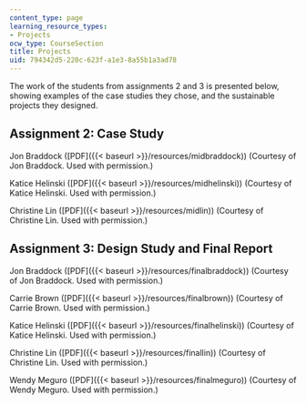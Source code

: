 ```yaml
---
content_type: page
learning_resource_types:
- Projects
ocw_type: CourseSection
title: Projects
uid: 794342d5-220c-623f-a1e3-8a55b1a3ad78
---
```


The work of the students from assignments 2 and 3 is presented below, showing examples of the case studies they chose, and the sustainable projects they designed.

Assignment 2: Case Study
------------------------

Jon Braddock ([PDF]({{< baseurl >}}/resources/midbraddock)) (Courtesy of Jon Braddock. Used with permission.)

Katice Helinski ([PDF]({{< baseurl >}}/resources/midhelinski)) (Courtesy of Katice Helinski. Used with permission.)

Christine Lin ([PDF]({{< baseurl >}}/resources/midlin)) (Courtesy of Christine Lin. Used with permission.)

Assignment 3: Design Study and Final Report
-------------------------------------------

Jon Braddock ([PDF]({{< baseurl >}}/resources/finalbraddock)) (Courtesy of Jon Braddock. Used with permission.)

Carrie Brown ([PDF]({{< baseurl >}}/resources/finalbrown)) (Courtesy of Carrie Brown. Used with permission.)

Katice Helinski ([PDF]({{< baseurl >}}/resources/finalhelinski)) (Courtesy of Katice Helinski. Used with permission.)

Christine Lin ([PDF]({{< baseurl >}}/resources/finallin)) (Courtesy of Christine Lin. Used with permission.)

Wendy Meguro ([PDF]({{< baseurl >}}/resources/finalmeguro)) (Courtesy of Wendy Meguro. Used with permission.)